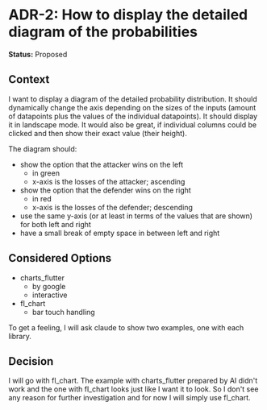 # ADR-2: How to display the detailed diagram of the probabilities

**Status:** Proposed

## Context

I want to display a diagram of the detailed probability distribution. It should dynamically change the axis depending on
the sizes of the inputs (amount of datapoints plus the values of the individual datapoints). It should display it in
landscape mode. It would also be great, if individual columns could be clicked and then show their exact value (their
height).

The diagram should:

* show the option that the attacker wins on the left
    * in green
    * x-axis is the losses of the attacker; ascending
* show the option that the defender wins on the right
    * in red
    * x-axis is the losses of the defender; descending
* use the same y-axis (or at least in terms of the values that are shown) for both left and right
* have a small break of empty space in between left and right

## Considered Options

* charts_flutter
    * by google
    * interactive
* fl_chart
    * bar touch handling

To get a feeling, I will ask claude to show two examples, one with each library.

## Decision

I will go with fl_chart. The example with charts_flutter prepared by AI didn't work and the one with fl_chart looks just
like I want it to look. So I don't see any reason for further investigation and for now I will simply use fl_chart.

